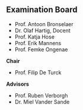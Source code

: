 ## Examination Board

* Prof. Antoon Bronselaer
* Dr. Olaf Hartig, Docent
* Prof. Katja Hose
* Prof. Erik Mannens
* Prof. Femke Ongenae

**Chair**

* Prof. Filip De Turck

**Advisors**

* Prof. Ruben Verborgh
* Dr. Miel Vander Sande

